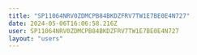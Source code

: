 ```yaml
---
title: "SP11064NRV0ZDMCPB84BKDZFRV7TW1E7BE0E4N727"
date: 2024-05-06T16:06:58.216Z
user: SP11064NRV0ZDMCPB84BKDZFRV7TW1E7BE0E4N727
layout: "users"
---
```

    